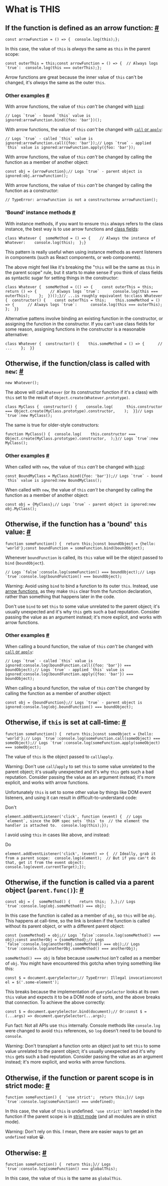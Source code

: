 # What is THIS

## If the function is defined as an arrow function: [#](https://web.dev/javascript-this/#arrow-functions)

```
const arrowFunction = () => {  console.log(this);};
```

In this case, the value of `this` is _always_ the same as `this` in the parent scope:

```
const outerThis = this;const arrowFunction = () => {  // Always logs `true`:  console.log(this === outerThis);};
```

Arrow functions are great because the inner value of `this` can't be changed, it's _always_ the same as the outer `this`.

### Other examples [#](https://web.dev/javascript-this/#other-examples)

With arrow functions, the value of `this` _can't_ be changed with [`bind`](https://web.dev/javascript-this/#bound):

```
// Logs `true` - bound `this` value is ignored:arrowFunction.bind({foo: 'bar'})();
```

With arrow functions, the value of `this` _can't_ be changed with [`call` or `apply`](https://web.dev/javascript-this/#call-apply):

```
// Logs `true` - called `this` value is ignored:arrowFunction.call({foo: 'bar'});// Logs `true` - applied `this` value is ignored:arrowFunction.apply({foo: 'bar'});
```

With arrow functions, the value of `this` _can't_ be changed by calling the function as a member of another object:

```
const obj = {arrowFunction};// Logs `true` - parent object is ignored:obj.arrowFunction();
```

With arrow functions, the value of `this` _can't_ be changed by calling the function as a constructor:

```
// TypeError: arrowFunction is not a constructornew arrowFunction();
```

### 'Bound' instance methods [#](https://web.dev/javascript-this/#'bound'-instance-methods)

With instance methods, if you want to ensure `this` always refers to the class instance, the best way is to use arrow functions and [class fields](https://developer.mozilla.org/docs/Web/JavaScript/Reference/Classes/Public\_class\_fields):

```
class Whatever {  someMethod = () => {    // Always the instance of Whatever:    console.log(this);  };}
```

This pattern is really useful when using instance methods as event listeners in components (such as React components, or web components).

The above might feel like it's breaking the "`this` will be the same as `this` in the parent scope" rule, but it starts to make sense if you think of class fields as syntactic sugar for setting things in the constructor:

```
class Whatever {  someMethod = (() => {    const outerThis = this;    return () => {      // Always logs `true`:      console.log(this === outerThis);    };  })();}// ...is roughly equivalent to:class Whatever {  constructor() {    const outerThis = this;    this.someMethod = () => {      // Always logs `true`:      console.log(this === outerThis);    };  }}
```

Alternative pattens involve binding an existing function in the constructor, or assigning the function in the constructor. If you can't use class fields for some reason, assigning functions in the constructor is a reasonable alternative:

```
class Whatever {  constructor() {    this.someMethod = () => {      // ...    };  }}
```

## Otherwise, if the function/class is called with `new`: [#](https://web.dev/javascript-this/#new)

```
new Whatever();
```

The above will call `Whatever` (or its constructor function if it's a class) with `this` set to the result of `Object.create(Whatever.prototype)`.

```
class MyClass {  constructor() {    console.log(      this.constructor === Object.create(MyClass.prototype).constructor,    );  }}// Logs `true`:new MyClass();
```

The same is true for older-style constructors:

```
function MyClass() {  console.log(    this.constructor === Object.create(MyClass.prototype).constructor,  );}// Logs `true`:new MyClass();
```

### Other examples [#](https://web.dev/javascript-this/#other-examples-2)

When called with `new`, the value of `this` _can't_ be changed with [`bind`](https://web.dev/javascript-this/#bound):

```
const BoundMyClass = MyClass.bind({foo: 'bar'});// Logs `true` - bound `this` value is ignored:new BoundMyClass();
```

When called with `new`, the value of `this` _can't_ be changed by calling the function as a member of another object:

```
const obj = {MyClass};// Logs `true` - parent object is ignored:new obj.MyClass();
```

## Otherwise, if the function has a 'bound' `this` value: [#](https://web.dev/javascript-this/#bound)

```
function someFunction() {  return this;}const boundObject = {hello: 'world'};const boundFunction = someFunction.bind(boundObject);
```

Whenever `boundFunction` is called, its `this` value will be the object passed to `bind` (`boundObject`).

```
// Logs `false`:console.log(someFunction() === boundObject);// Logs `true`:console.log(boundFunction() === boundObject);
```

Warning: Avoid using `bind` to bind a function to its outer `this`. Instead, use [arrow functions](https://web.dev/javascript-this/#arrow-functions), as they make `this` clear from the function declaration, rather than something that happens later in the code.

Don't use `bind` to set `this` to some value unrelated to the parent object; it's usually unexpected and it's why `this` gets such a bad reputation. Consider passing the value as an argument instead; it's more explicit, and works with arrow functions.

### Other examples [#](https://web.dev/javascript-this/#other-examples-3)

When calling a bound function, the value of `this` _can't_ be changed with [`call` or `apply`](https://web.dev/javascript-this/#call-apply):

```
// Logs `true` - called `this` value is ignored:console.log(boundFunction.call({foo: 'bar'}) === boundObject);// Logs `true` - applied `this` value is ignored:console.log(boundFunction.apply({foo: 'bar'}) === boundObject);
```

When calling a bound function, the value of `this` _can't_ be changed by calling the function as a member of another object:

```
const obj = {boundFunction};// Logs `true` - parent object is ignored:console.log(obj.boundFunction() === boundObject);
```

## Otherwise, if `this` is set at call-time: [#](https://web.dev/javascript-this/#call-apply)

```
function someFunction() {  return this;}const someObject = {hello: 'world'};// Logs `true`:console.log(someFunction.call(someObject) === someObject);// Logs `true`:console.log(someFunction.apply(someObject) === someObject);
```

The value of `this` is the object passed to `call`/`apply`.

Warning: Don't use `call`/`apply` to set `this` to some value unrelated to the parent object; it's usually unexpected and it's why `this` gets such a bad reputation. Consider passing the value as an argument instead; it's more explicit, and works with arrow functions.

Unfortunately `this` is set to some other value by things like DOM event listeners, and using it can result in difficult-to-understand code:

Don't

```
element.addEventListener('click', function (event) {  // Logs `element`, since the DOM spec sets `this` to  // the element the handler is attached to.  console.log(this);});
```

I avoid using `this` in cases like above, and instead:

Do

```
element.addEventListener('click', (event) => {  // Ideally, grab it from a parent scope:  console.log(element);  // But if you can't do that, get it from the event object:  console.log(event.currentTarget);});
```

## Otherwise, if the function is called via a parent object (`parent.func()`): [#](https://web.dev/javascript-this/#object-member)

```
const obj = {  someMethod() {    return this;  },};// Logs `true`:console.log(obj.someMethod() === obj);
```

In this case the function is called as a member of `obj`, so `this` will be `obj`. This happens at call-time, so the link is broken if the function is called without its parent object, or with a different parent object:

```
const {someMethod} = obj;// Logs `false`:console.log(someMethod() === obj);const anotherObj = {someMethod};// Logs `false`:console.log(anotherObj.someMethod() === obj);// Logs `true`:console.log(anotherObj.someMethod() === anotherObj);
```

`someMethod() === obj` is false because `someMethod` _isn't_ called as a member of `obj`. You might have encountered this gotcha when trying something like this:

```
const $ = document.querySelector;// TypeError: Illegal invocationconst el = $('.some-element');
```

This breaks because the implementation of `querySelector` looks at its own `this` value and expects it to be a DOM node of sorts, and the above breaks that connection. To achieve the above correctly:

```
const $ = document.querySelector.bind(document);// Or:const $ = (...args) => document.querySelector(...args);
```

Fun fact: Not all APIs use `this` internally. Console methods like `console.log` were changed to avoid `this` references, so `log` doesn't need to be bound to `console`.

Warning: Don't transplant a function onto an object just to set `this` to some value unrelated to the parent object; it's usually unexpected and it's why `this` gets such a bad reputation. Consider passing the value as an argument instead; it's more explicit, and works with arrow functions.

## Otherwise, if the function or parent scope is in strict mode: [#](https://web.dev/javascript-this/#strict)

```
function someFunction() {  'use strict';  return this;}// Logs `true`:console.log(someFunction() === undefined);
```

In this case, the value of `this` is undefined. `'use strict'` isn't needed in the function if the parent scope is in [strict mode](https://developer.mozilla.org/docs/Web/JavaScript/Reference/Strict\_mode) (and all modules are in strict mode).

Warning: Don't rely on this. I mean, there are easier ways to get an `undefined` value 😀.

## Otherwise: [#](https://web.dev/javascript-this/#otherwise)

```
function someFunction() {  return this;}// Logs `true`:console.log(someFunction() === globalThis);
```

In this case, the value of `this` is the same as `globalThis`.
